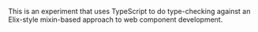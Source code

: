 This is an experiment that uses TypeScript to do type-checking against an
Elix-style mixin-based approach to web component development.
